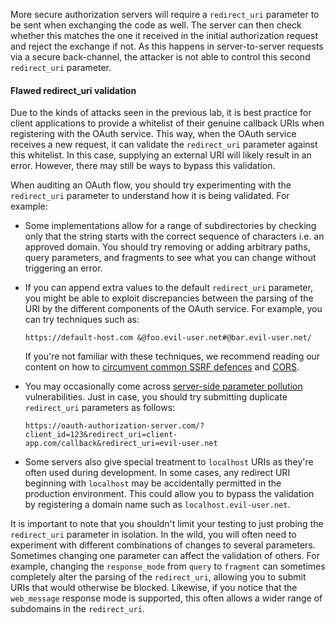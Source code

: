 

More secure authorization servers will require a `redirect_uri` parameter to be sent when exchanging the code as well. The server can then check whether this matches the one it received in the initial authorization request and reject the exchange if not. As this happens in server-to-server requests via a secure back-channel, the attacker is not able to control this second `redirect_uri` parameter.

#### Flawed redirect_uri validation

Due to the kinds of attacks seen in the previous lab, it is best practice for client applications to provide a whitelist of their genuine callback URIs when registering with the OAuth service. This way, when the OAuth service receives a new request, it can validate the `redirect_uri` parameter against this whitelist. In this case, supplying an external URI will likely result in an error. However, there may still be ways to bypass this validation.

When auditing an OAuth flow, you should try experimenting with the `redirect_uri` parameter to understand how it is being validated. For example:

- Some implementations allow for a range of subdirectories by checking only that the string starts with the correct sequence of characters i.e. an approved domain. You should try removing or adding arbitrary paths, query parameters, and fragments to see what you can change without triggering an error.
- If you can append extra values to the default `redirect_uri` parameter, you might be able to exploit discrepancies between the parsing of the URI by the different components of the OAuth service. For example, you can try techniques such as:
    
    `https://default-host.com &@foo.evil-user.net#@bar.evil-user.net/`
    
    If you're not familiar with these techniques, we recommend reading our content on how to [circumvent common SSRF defences](https://portswigger.net/web-security/ssrf#circumventing-common-ssrf-defenses) and [CORS](https://portswigger.net/web-security/cors#errors-parsing-origin-headers).
    
- You may occasionally come across [server-side parameter pollution](https://portswigger.net/web-security/api-testing/server-side-parameter-pollution) vulnerabilities. Just in case, you should try submitting duplicate `redirect_uri` parameters as follows:
    
    `https://oauth-authorization-server.com/?client_id=123&redirect_uri=client-app.com/callback&redirect_uri=evil-user.net`
- Some servers also give special treatment to `localhost` URIs as they're often used during development. In some cases, any redirect URI beginning with `localhost` may be accidentally permitted in the production environment. This could allow you to bypass the validation by registering a domain name such as `localhost.evil-user.net`.

It is important to note that you shouldn't limit your testing to just probing the `redirect_uri` parameter in isolation. In the wild, you will often need to experiment with different combinations of changes to several parameters. Sometimes changing one parameter can affect the validation of others. For example, changing the `response_mode` from `query` to `fragment` can sometimes completely alter the parsing of the `redirect_uri`, allowing you to submit URIs that would otherwise be blocked. Likewise, if you notice that the `web_message` response mode is supported, this often allows a wider range of subdomains in the `redirect_uri`.